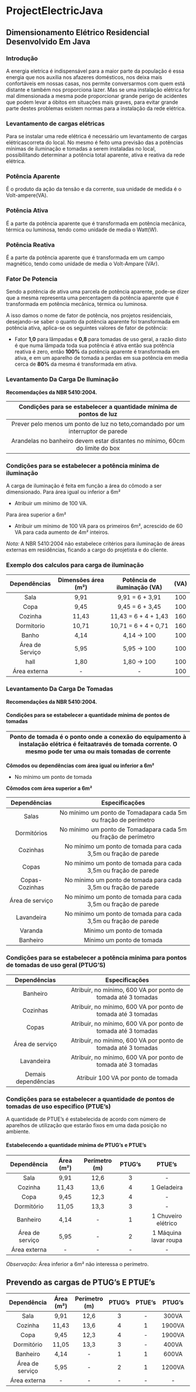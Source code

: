 # ProjectElectricJava

## Dimensionamento Elétrico Residencial Desenvolvido Em Java

### Introdução

A energia eletrica é indispensável para a maior parte da população é essa energia que nos auxilia nos afazeres domésticos, nos deixa mais confortáveis em nossas casas, nos permite conversarmos com quem está distante e também nos proporciona lazer.
Mas se uma instalação elétrica for mal dimensionada a mesma pode proporcionar grande perigo de acidentes que podem levar a óbitos em situações mais graves, para evitar grande parte destes problemas existem normas para a instalação da rede elétrica.

### Levantamento de cargas elétricas

Para se instalar uma rede elétrica é necessário um levantamento de cargas elétricascorreta do local.
No mesmo é feito uma previsão das a potências mı́nimas de iluminação e tomadas a serem instaladas no local, possibilitando determinar a potência total aparente, ativa e reativa da rede elétrica.

### Potência Aparente
É o produto da ação da tensão e da corrente, sua unidade de medida é o Volt-ampere(VA).

### Potência Ativa
É a parte da potência aparente que é transformada em potência mecânica, térmica ou luminosa, tendo como unidade de media o Watt(W).

### Potência Reativa

É a parte da potência aparente que é transformada em um campo magnético, tendo como unidade de media o Volt-Ampare (VAr).

### Fator De Potencia
Sendo a potência de ativa uma parcela de potência aparente, pode-se dizer que a mesma representa uma percentagem da potência aparente que é transformada em potência mecânica, térmica ou luminosa.

A isso damos o nome de fator de potência, nos projetos residenciais, desejando-se saber o quanto da potência aparente foi transformada em potência ativa, aplica-se os seguintes valores de fator de potência:
* Fator **1,0** para lâmpadas e **0,8** para tomadas de uso geral, a razão disto é que numa lâmpada toda sua potência é ativa então sua potência reativa é zero, então **100%** da potência aparente é transformada em ativa, e em um aparelho de tomada a perdas em sua potência em media cerca de **80%** da mesma é transformada em ativa.

### Levantamento Da Carga De Iluminação

**Recomendações da NBR 5410:2004.**

|Condições para se estabelecer a quantidade mı́nima de pontos de luz                  |
|:----------------------------------------------------------------------------------:|
| Prever pelo menos um ponto de luz no teto,comandado por um interruptor de parede   |
| Arandelas no banheiro devem estar distantes no mı́nimo, 60cm do limite do box       |

### Condições para se estabelecer a potência mı́nima de iluminação

A carga de iluminação é feita em função a área do cômodo a ser dimensionado.
Para área igual ou inferior a 6m²  
* Atribuir um mı́nimo de 100 VA.
  
Para área superior a 6m²
* Atribuir um mı́nimo de 100 VA para os primeiros 6m², acrescido de 60 VA para cada aumento de 4m² inteiros.
  
*Nota:* A NBR 5410:2004 não estabelece critérios para iluminação de áreas externas em residências, ficando a cargo do projetista e do cliente.

### Exemplo dos calculos para carga de iluminação

|   Dependências  |   Dimensões área (m²)   | Potência de iluminação (VA) | (VA) |
|:---------------:|:-----------------------:|:---------------------------:|:----:|
|       Sala      |          9,91           |       9,91 = 6 + 3,91       |  100 |
|       Copa      |          9,45           |       9,45 = 6 + 3,45       |  100 |
|     Cozinha     |          11,43          |     11,43 = 6 + 4 + 1,43    |  160 |
|    Dormitorio   |          10,71          |     10,71 = 6 + 4 + 0,71    |  160 |
|      Banho      |          4,14           |          4,14 → 100         |  100 |
| Área de Serviço |          5,95           |          5,95 → 100         |  100 |
|       hall      |          1,80           |          1,80 → 100         |  100 |
|   Área externa  |           -             |              -              |  100 |

### Levantamento Da Carga De Tomadas

**Recomendações da NBR 5410:2004.**

#### Condições para se estabelecer a quantidade mı́nima de pontos de tomadas

| Ponto de tomada é o ponto onde a conexão do equipamento à instalação elétrica é feitaatravés de tomada corrente. O mesmo pode ter uma ou mais tomadas de corrente |
|:------------------------------------------------------------------------------------------------------------------------------:|

**Cômodos ou dependências com área igual ou inferior a 6m²**

* No mı́nimo um ponto de tomada

**Cômodos com área superior a 6m²**

|   Dependências  |                          Especificações                         |
|:---------------:|:---------------------------------------------------------------:|
|      Salas      | No mı́nimo um ponto de Tomadapara cada 5m ou fração de perı́metro |
|   Dormitórios   | No mı́nimo um ponto de Tomadapara cada 5m ou fração de perı́metro |
|     Cozinhas    | No mı́nimo um ponto de tomada para cada 3,5m ou fração de parede |
|      Copas      | No mı́nimo um ponto de tomada para cada 3,5m ou fração de parede |
|  Copas-Cozinhas | No mı́nimo um ponto de tomada para cada 3,5m ou fração de parede |
| Área de serviço | No mı́nimo um ponto de tomada para cada 3,5m ou fração de parede |
|    Lavandeira   | No mı́nimo um ponto de tomada para cada 3,5m ou fração de parede |
|     Varanda     |                    Mı́nimo um ponto de tomada                    |
|     Banheiro    |                    Mı́nimo um ponto de tomada                    |

### Condições para se estabelecer a potência mı́nima para pontos de tomadas de uso geral (PTUG’S)

|   Dependências      |                          Especificações                         |
|:-------------------:|:---------------------------------------------------------------:|
|     Banheiro        |  Atribuir, no mı́nimo, 600 VA por ponto de tomada até 3 tomadas  |
|     Cozinhas        |  Atribuir, no mı́nimo, 600 VA por ponto de tomada até 3 tomadas  |
|     Copas           |  Atribuir, no mı́nimo, 600 VA por ponto de tomada até 3 tomadas  |
|   Área de serviço   |  Atribuir, no mı́nimo, 600 VA por ponto de tomada até 3 tomadas  |
|     Lavandeira      |  Atribuir, no mı́nimo, 600 VA por ponto de tomada até 3 tomadas  |
| Demais dependências |  Atribuir 100 VA por ponto de tomada                            |

### Condições para se estabelecer a quantidade de pontos de tomadas de uso especifico (PTUE’s)

A quantidade de PTUE’s é estabelecida de acordo com número de aparelhos de utilização que estarão fixos em uma dada posição no ambiente.

#### Estabelecendo a quantidade mı́nima de PTUG’s e PTUE’s

|    Dependência   | Área (m²) | Perı́metro (m) | PTUG’s |        PTUE’s         |
|:----------------:|:---------:|:-------------:|:------:|:---------------------:|
|    Sala          |    9,91   |     12,6      |    3   |           -           |
|    Cozinha       |    11,43  |     13,6      |    4   |     1 Geladeira       |
|    Copa          |    9,45   |     12,3      |    4   |           -           |
|    Dormitório    |    11,05  |     13,3      |    3   |           -           |
|    Banheiro      |    4,14   |       -       |    1   | 1 Chuveiro elétrico   |
| Área de serviço  |    5,95   |       -       |    2   | 1 Máquina lavar roupa |
| Área externa     |      -    |       -       |    -   |           -           |

*Observação:* Área inferior a 6m² não interessa o perı́metro.

## Prevendo as cargas de PTUG’s E PTUE’s

|    Dependência   | Área (m²) | Perı́metro (m) | PTUG’s | PTUE’s | PTUG’s | PTUE’s |
|:----------------:|:---------:|:-------------:|:------:|:------:|:------:|:------:|
|    Sala          |    9,91   |     12,6      |    3   |   -    |  300VA |    -   |
|    Cozinha       |    11,43  |     13,6      |    4   |   1    | 1900VA |  500W  |
|    Copa          |    9,45   |     12,3      |    4   |   -    | 1900VA |    -   |
|    Dormitório    |    11,05  |     13,3      |    3   |   -    |  400VA |    -   |
|    Banheiro      |    4,14   |       -       |    1   |   1    |  600VA |    -   |
| Área de serviço  |    5,95   |       -       |    2   |   1    | 1200VA | 1000W  |
| Área externa     |      -    |       -       |    -   |   -    |   -    |    -   |
